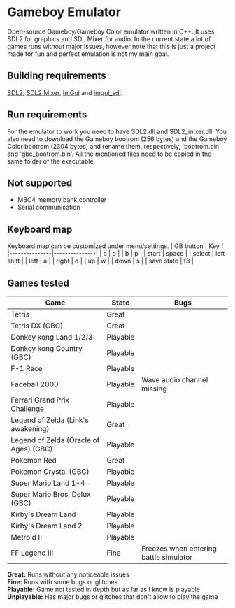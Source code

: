 # Gameboy Emulator
Open-source Gameboy/Gameboy Color emulator written in C++. It uses SDL2 for graphics and SDL Mixer for audio. In the current state a lot of games runs without major issues, however note that this is just a project made for fun and perfect emulation is not my main goal.

## Building requirements
[SDL2](https://libsdl.org/download-2.0.php), [SDL2 Mixer](https://www.libsdl.org/projects/SDL_mixer/), [ImGui](https://github.com/ocornut/imgui) and [imgui_sdl](https://github.com/Tyyppi77/imgui_sdl).

## Run requirements
For the emulator to work you need to have SDL2.dll and SDL2_mixer.dll.
You also need to download the Gameboy bootrom (256 bytes) and the Gameboy Color bootrom (2304 bytes) and rename them, respectively, 'bootrom.bin' and 'gbc_bootrom.bin'.
All the mentioned files need to be copied in the same folder of the executable.

## Not supported
- MBC4 memory bank controller
- Serial communication


## Keyboard map
Keyboard map can be customized under menu/settings.
| GB button 	| Key 			| 
|---------------|---------------|
| a 			| o 			|
| b 			| p 			|
| start 		| space 		|
| select		| left shift 	|
| left 			| a 			|
| right 		| d 			|
| up			| w 			|
| down 			| s 			|
| save state 	| f3 			|



## Games tested
| Game 									| State 		| Bugs |
|---------------------------------------|---------------|-------|
| Tetris 								| Great 		|		|
| Tetris DX (GBC) 						| Great 		| 		|
| Donkey kong Land 1/2/3				| Playable 		|  		|
| Donkey kong Country (GBC)				| Playable 		| 		|
| F-1 Race 								| Playable 		| 		|
| Faceball 2000 						| Playable 		| Wave audio channel missing |
| Ferrari Grand Prix Challenge			| Playable 		| 		|
| Legend of Zelda (Link's awakening)	| Great			|		|
| Legend of Zelda (Oracle of Ages) (GBC)| Playable 		| 		|
| Pokemon Red							| Great			|		|
| Pokemon Crystal (GBC)					| Playable 		|		|
| Super Mario Land 1-4					| Playable		|		|
| Super Mario Bros. Delux (GBC)			| Playable 		|		|
| Kirby's Dream Land					| Playable		|		|
| Kirby's Dream Land 2 					| Playable		|		|
| Metroid II 							| Playable		|		|
| FF Legend III							| Fine			| Freezes when entering battle simulator |

**Great:** Runs without any noticeable issues  
**Fine:** Runs with some bugs or glitches  
**Playable:** Game not tested in depth but as far as I know is playable  
**Unplayable:** Has major bugs or glitches that don't allow to play the game  

